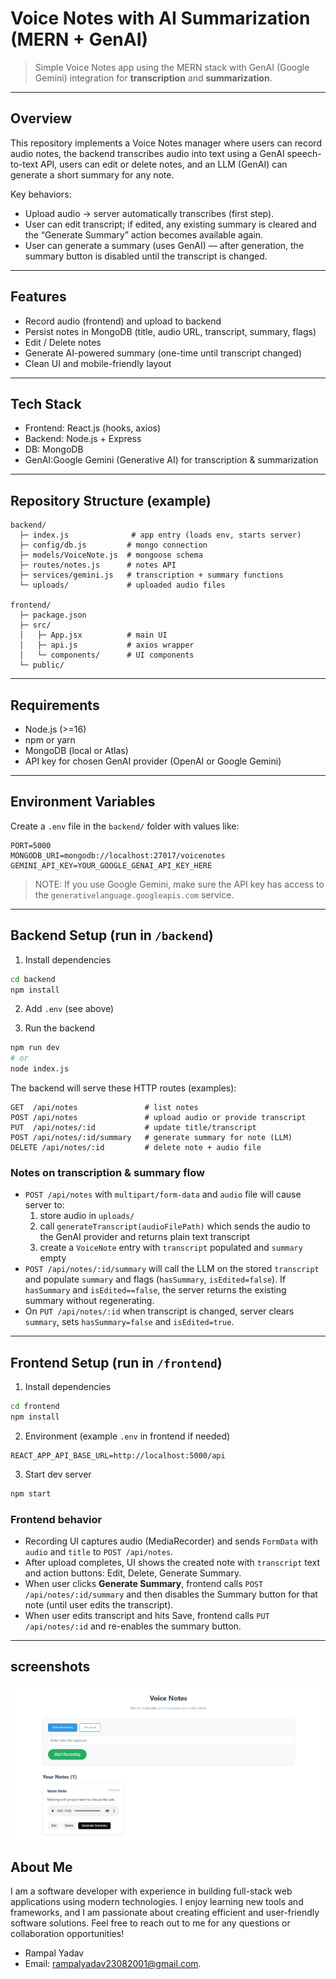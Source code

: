 # Voice Notes with AI Summarization (MERN + GenAI)

> Simple Voice Notes app using the MERN stack with GenAI (Google Gemini) integration for **transcription** and **summarization**.

---

## Overview
This repository implements a Voice Notes manager where users can record audio notes, the backend transcribes audio into text using a GenAI speech-to-text API, users can edit or delete notes, and an LLM (GenAI) can generate a short summary for any note.

Key behaviors:
- Upload audio → server automatically transcribes (first step).
- User can edit transcript; if edited, any existing summary is cleared and the “Generate Summary” action becomes available again.
- User can generate a summary (uses GenAI) — after generation, the summary button is disabled until the transcript is changed.

---

## Features
- Record audio (frontend) and upload to backend
- Persist notes in MongoDB (title, audio URL, transcript, summary, flags)
- Edit / Delete notes
- Generate AI-powered summary (one-time until transcript changed)
- Clean UI and mobile-friendly layout

---

## Tech Stack
- Frontend: React.js (hooks, axios)
- Backend: Node.js + Express
- DB: MongoDB
- GenAI:Google Gemini (Generative AI) for transcription & summarization

---

## Repository Structure (example)
```
backend/
  ├─ index.js              # app entry (loads env, starts server)
  ├─ config/db.js         # mongo connection
  ├─ models/VoiceNote.js  # mongoose schema
  ├─ routes/notes.js      # notes API
  ├─ services/gemini.js   # transcription + summary functions
  └─ uploads/             # uploaded audio files

frontend/
  ├─ package.json
  ├─ src/
  │   ├─ App.jsx          # main UI
  │   ├─ api.js           # axios wrapper
  │   └─ components/      # UI components
  └─ public/
```

---

## Requirements
- Node.js (>=16)
- npm or yarn
- MongoDB (local or Atlas)
- API key for chosen GenAI provider (OpenAI or Google Gemini)

---

## Environment Variables
Create a `.env` file in the `backend/` folder with values like:

```
PORT=5000
MONGODB_URI=mongodb://localhost:27017/voicenotes
GEMINI_API_KEY=YOUR_GOOGLE_GENAI_API_KEY_HERE
```

> NOTE: If you use Google Gemini, make sure the API key has access to the `generativelanguage.googleapis.com` service.

---

## Backend Setup (run in `/backend`)

1. Install dependencies

```bash
cd backend
npm install
```

2. Add `.env` (see above)

3. Run the backend

```bash
npm run dev
# or
node index.js
```

The backend will serve these HTTP routes (examples):

```
GET  /api/notes               # list notes
POST /api/notes               # upload audio or provide transcript
PUT  /api/notes/:id           # update title/transcript
POST /api/notes/:id/summary   # generate summary for note (LLM)
DELETE /api/notes/:id         # delete note + audio file
```

### Notes on transcription & summary flow
- `POST /api/notes` with `multipart/form-data` and `audio` file will cause server to:
  1. store audio in `uploads/`
  2. call `generateTranscript(audioFilePath)` which sends the audio to the GenAI provider and returns plain text transcript
  3. create a `VoiceNote` entry with `transcript` populated and `summary` empty
- `POST /api/notes/:id/summary` will call the LLM on the stored `transcript` and populate `summary` and flags (`hasSummary`, `isEdited=false`). If `hasSummary` and `isEdited==false`, the server returns the existing summary without regenerating.
- On `PUT /api/notes/:id` when transcript is changed, server clears `summary`, sets `hasSummary=false` and `isEdited=true`.

---

## Frontend Setup (run in `/frontend`)

1. Install dependencies

```bash
cd frontend
npm install
```

2. Environment (example `.env` in frontend if needed)
```
REACT_APP_API_BASE_URL=http://localhost:5000/api
```

3. Start dev server

```bash
npm start
```

### Frontend behavior
- Recording UI captures audio (MediaRecorder) and sends `FormData` with `audio` and `title` to `POST /api/notes`.
- After upload completes, UI shows the created note with `transcript` text and action buttons: Edit, Delete, Generate Summary.
- When user clicks **Generate Summary**, frontend calls `POST /api/notes/:id/summary` and then disables the Summary button for that note (until user edits the transcript).
- When user edits transcript and hits Save, frontend calls `PUT /api/notes/:id` and re-enables the summary button.
---

## screenshots
![alt text](image.png)

## About Me

I am a software developer with experience in building full-stack web applications using modern technologies. I enjoy learning new tools and frameworks, and I am passionate about creating efficient and user-friendly software solutions. Feel free to reach out to me for any questions or collaboration opportunities!

- Rampal Yadav
- Email: rampalyadav23082001@gmail.com.
